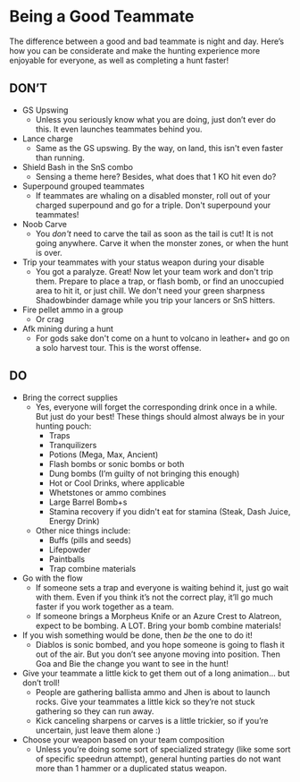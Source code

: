 # Being a Good Teammate

The difference between a good and bad teammate is night and day. Here’s how you can be considerate and make the hunting experience more enjoyable for everyone, as well as completing a hunt faster!


## DON’T



* GS Upswing
    * Unless you seriously know what you are doing, just don’t ever do this. It even launches teammates behind you.
* Lance charge
    * Same as the GS upswing. By the way, on land, this isn't even faster than running.
* Shield Bash in the SnS combo
    * Sensing a theme here? Besides, what does that 1 KO hit even do?
* Superpound grouped teammates
   * If teammates are whaling on a disabled monster, roll out of your charged superpound and go for a triple. Don't superpound your teammates!
* Noob Carve
   * You *don't* need to carve the tail as soon as the tail is cut! It is not going anywhere. Carve it when the monster zones, or when the hunt is over.  
* Trip your teammates with your status weapon during your disable
    * You got a paralyze. Great! Now let your team work and don't trip them. Prepare to place a trap, or flash bomb, or find an unoccupied area to hit it, or just chill. We don't need your green sharpness Shadowbinder damage while you trip your lancers or SnS hitters.
* Fire pellet ammo in a group
    * Or crag
* Afk mining during a hunt
    * For gods sake don't come on a hunt to volcano in leather+ and go on a solo harvest tour. This is the worst offense.

## DO


* Bring the correct supplies
    * Yes, everyone will forget the corresponding drink once in a while. But just do your best! These things should almost always be in your hunting pouch:
        * Traps
        * Tranquilizers
        * Potions (Mega, Max, Ancient)
        * Flash bombs or sonic bombs or both
        * Dung bombs (I’m guilty of not bringing this enough)
        * Hot or Cool Drinks, where applicable
        * Whetstones or ammo combines
        * Large Barrel Bomb+s
        * Stamina recovery if you didn't eat for stamina (Steak, Dash Juice, Energy Drink)
    * Other nice things include:
        * Buffs (pills and seeds)
        * Lifepowder
        * Paintballs
        * Trap combine materials
* Go with the flow
    * If someone sets a trap and everyone is waiting behind it, just go wait with them. Even if you think it’s not the correct play, it’ll go much faster if you work together as a team.
    * If someone brings a Morpheus Knife or an Azure Crest to Alatreon, expect to be bombing. A LOT. Bring your bomb combine materials!
* If you wish something would be done, then _be_ the one to do it!
    * Diablos is sonic bombed, and you hope someone is going to flash it out of the air. But you don’t see anyone moving into position. Then Goa and Bie the change you want to see in the hunt!
* Give your teammate a little kick to get them out of a long animation… but don’t troll!
    * People are gathering ballista ammo and Jhen is about to launch rocks. Give your teammates a little kick so they’re not stuck gathering so they can run away.
    * Kick canceling sharpens or carves is a little trickier, so if you’re uncertain, just leave them alone :)
* Choose your weapon based on your team composition
    * Unless you’re doing some sort of specialized strategy (like some sort of specific speedrun attempt), general hunting parties do not want more than 1 hammer or a duplicated status weapon.



